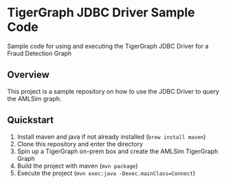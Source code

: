 # TigerGraph JDBC Driver Sample Code

Sample code for using and executing the TigerGraph JDBC Driver for a Fraud Detection Graph

## Overview

This project is a sample repository on how to use the JDBC Driver to query the AMLSim graph. 

## Quickstart

1. Install maven and java if not already installed (`brew install maven`)
1. Clone this repository and enter the directory
1. Spin up a TigerGraph on-prem box and create the AMLSim TigerGraph Graph
1. Build the project with maven (`mvn package`)
1. Execute the project (`mvn exec:java -Dexec.mainClass=Connect`)
